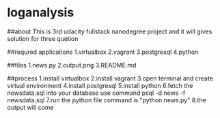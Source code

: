 # loganalysis
##about This is 3rd udacity fullstack nanodegree project and it will gives solution for three quetion 

##requred applications 
1.virtualbox 
2.vagrant 
3.postgresql 
4.python 

##files 
1.news.py 
2.output.png 
3.README.md 

##process 
1.install virtualbox 
2.install vagrant 
3.open terminal and create virtual environment 
4.install postgresql 
5.install python 
6.fetch the newsdata.sql into your database use command psql -d news -f newsdata.sql 
7.run the python file command is "python news.py" 8.the output will come

